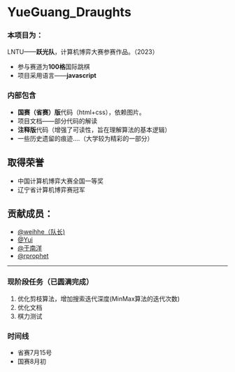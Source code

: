 # YueGuang_Draughts
### 本项目为：
LNTU——**跃光队**，计算机博弈大赛参赛作品。（2023）
- 参与赛道为**100格**国际跳棋
- 项目采用语言——**javascript**

### 内部包含

- **国赛（省赛）版**代码（html+css），依赖图片。
- 项目文档——部分代码的解读
- **注释版**代码（增强了可读性，旨在理解算法的基本逻辑）
- 一些历史遗留的痕迹....（大学较为精彩的一部分）

## 取得荣誉

- 中国计算机博弈大赛全国一等奖
- 辽宁省计算机博弈赛冠军



## 贡献成员：

- [@weihhe（队长)](https://github.com/weihhe)
- [@Yui ](https://github.com/yui-megumi)
- [@于南洋](https://github.com/yny0520)
- [@rprophet](https://github.com/rprophet)

---




### 现阶段任务（已圆满完成）

1. 优化剪枝算法，增加搜索迭代深度(MinMax算法的迭代次数)
2. 优化文档
3. 棋力测试

### 时间线

- 省赛7月15号
- 国赛8月初

